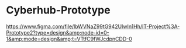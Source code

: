 # Cyberhub-Prototype
https://www.figma.com/file/lbWVNaZ99tG942UlwIn1Hh/IT-Project%3A-Prototype2?type=design&amp;node-id=0-1&amp;mode=design&amp;t=VTtfC9fWJcdpnCDD-0
